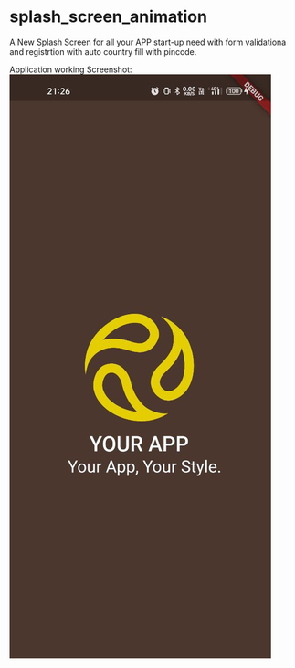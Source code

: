 # splash_screen_animation

A New Splash Screen for all your APP start-up need with form validationa and registrtion with auto country fill with pincode.

Application working Screenshot:
![first](assets\splash_Screen_afterani.jpg)
